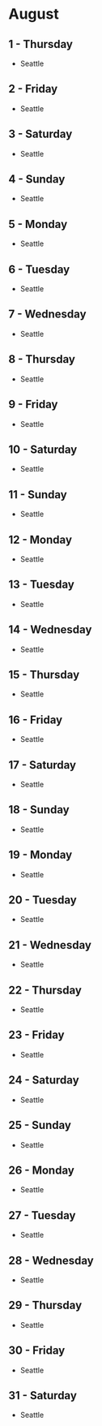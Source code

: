 # August

## 1 - Thursday
  - Seattle

## 2 - Friday
  - Seattle

## 3 - Saturday
  - Seattle

## 4 - Sunday
  - Seattle

## 5 - Monday
  - Seattle

## 6 - Tuesday
  - Seattle

## 7 - Wednesday
  - Seattle

## 8 - Thursday
  - Seattle

## 9 - Friday
  - Seattle

## 10 - Saturday
  - Seattle

## 11 - Sunday
  - Seattle

## 12 - Monday
  - Seattle

## 13 - Tuesday
  - Seattle

## 14 - Wednesday
  - Seattle

## 15 - Thursday
  - Seattle

## 16 - Friday
  - Seattle

## 17 - Saturday
  - Seattle

## 18 - Sunday
  - Seattle

## 19 - Monday
  - Seattle

## 20 - Tuesday
  - Seattle

## 21 - Wednesday
  - Seattle

## 22 - Thursday
  - Seattle

## 23 - Friday
  - Seattle

## 24 - Saturday
  - Seattle

## 25 - Sunday
  - Seattle

## 26 - Monday
  - Seattle

## 27 - Tuesday
  - Seattle

## 28 - Wednesday
  - Seattle

## 29 - Thursday
  - Seattle

## 30 - Friday
  - Seattle

## 31 - Saturday
  - Seattle
